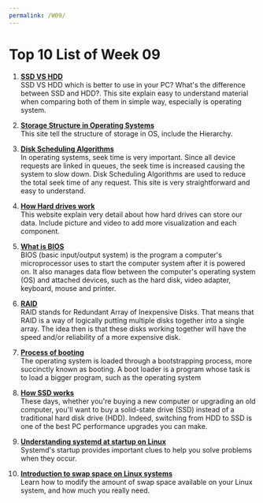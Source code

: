 ```yaml
---
permalink: /W09/
---
```


# Top 10 List of Week 09

1. [**SSD VS HDD**](https://www.minitool.com/backup-tips/ssd-vs-hdd.html)<br>
SSD VS HDD which is better to use in your PC? What's the difference between SSD and HDD?. This site explain easy to understand material when comparing both of them in simple way, especially is operating system.

2. [**Storage Structure in Operating Systems**](https://www.geeksforgeeks.org/storage-structure-in-operating-systems/)<br>
This site tell the structure of storage in OS, include the Hierarchy.

3. [**Disk Scheduling Algorithms**](http://www.cs.iit.edu/~cs561/cs450/disksched/disksched.html)<br>
In operating systems, seek time is very important. Since all device requests are linked in queues, the seek time is increased causing the system to slow down. Disk Scheduling Algorithms are used to reduce the total seek time of any request. This site is very straightforward and easy to understand.

4. [**How Hard drives work**](https://www.explainthatstuff.com/harddrive.html)<br>
This website explain very detail about how hard drives can store our data. Include picture and video to add more visualization and each component. 

5. [**What is BIOS**](https://whatis.techtarget.com/definition/BIOS-basic-input-output-system)<br>
BIOS (basic input/output system) is the program a computer's microprocessor uses to start the computer system after it is powered on. It also manages data flow between the computer's operating system (OS) and attached devices, such as the hard disk, video adapter, keyboard, mouse and printer.

6. [**RAID**](https://searchstorage.techtarget.com/definition/RAID)<br>
RAID stands for Redundant Array of Inexpensive Disks. That means that RAID is a way of logically putting multiple disks together into a single array. The idea then is that these disks working together will have the speed and/or reliability of a more expensive disk.

7. [**Process of booting**](http://www.c-jump.com/CIS24/Slides/Booting/Booting.html)<br>
The operating system is loaded through a bootstrapping process, more succinctly known as booting. A boot loader is a program whose task is to load a bigger program, such as the operating system

8. [**How SSD works**](https://www.makeuseof.com/tag/solidstate-drives-work-makeuseof-explains/)<br>
These days, whether you're buying a new computer or upgrading an old computer, you'll want to buy a solid-state drive (SSD) instead of a traditional hard disk drive (HDD). Indeed, switching from HDD to SSD is one of the best PC performance upgrades you can make.

9. [**Understanding systemd at startup on Linux**](https://opensource.com/article/20/5/systemd-startup)<br>
Systemd's startup provides important clues to help you solve problems when they occur.

10. [**Introduction to swap space on Linux systems**](https://opensource.com/article/18/9/swap-space-linux-systems)<br>
Learn how to modify the amount of swap space available on your Linux system, and how much you really need.
